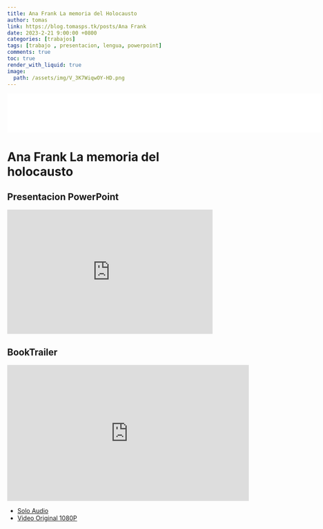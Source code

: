 ```yaml
---
title: Ana Frank La memoria del Holocausto
author: tomas
link: https://blog.tomasps.tk/posts/Ana Frank
date: 2023-2-21 9:00:00 +0800
categories: [trabajos]
tags: [trabajo , presentacion, lengua, powerpoint]
comments: true
toc: true
render_with_liquid: true
image:
  path: /assets/img/V_3K7WiqwOY-HD.png
---
```

<iframe data-aa='2174057' src='//ad.a-ads.com/2174057?size=728x90' style='width:728px; height:90px; border:0px; padding:0; overflow:hidden; background-color: transparent;'></iframe>


# Ana Frank La memoria del holocausto

## Presentacion PowerPoint
<iframe src="https://onedrive.live.com/embed?resid=8DE491010A3D34B4%2121676&amp;authkey=!AIXeMFvPE_CBA8E&amp;em=2&amp;wdAr=1.7777777777777777&amp;wdEaaCheck=1" width="476px" height="288px" frameborder="0">This is an embedded <a target="_blank" href="https://office.com">Microsoft Office</a> presentation, powered by <a target="_blank" href="https://office.com/webapps">Office</a>.</iframe>

## BookTrailer
<iframe width="560" height="315" src="https://www.youtube.com/embed/V_3K7WiqwOY" title="YouTube video player" frameborder="0" allow="accelerometer; autoplay; clipboard-write; encrypted-media; gyroscope; picture-in-picture; web-share" allowfullscreen></iframe>

- [Solo Audio](https://drive.google.com/file/d/1fLuKcuSeh1iKfKLbEGJ9jdniJhGvlsR8/view?usp=sharing)
- [Video Original 1080P](https://drive.google.com/file/d/1fMhfZNu2NQLLLNCLUltdmLKyajy76HTG/view?usp=sharing)

